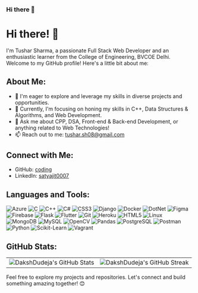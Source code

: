 ### Hi there 👋


# Hi there! 👋

I'm Tushar Sharma, a passionate Full Stack Web Developer and an enthusiastic learner from the College of Engineering, BVCOE Delhi. Welcome to my GitHub profile! Here's a little bit about me:

## About Me:
- 👯 I'm eager to explore and leverage my skills in diverse projects and opportunities.
- 🌱 Currently, I'm focusing on honing my skills in C++, Data Structures & Algorithms, and Web Development.
- 💬 Ask me about CPP, DSA, Front-end & Back-end Development, or anything related to Web Technologies!
- 📫 Reach out to me: tushar.sh08@gmail.com

## Connect with Me:
- GitHub: [coding](https://github.com/coding)
- LinkedIn: [satyajit0007](https://www.linkedin.com/in/satyajit0007/)

## Languages and Tools:
![Azure](icons/azure.png) ![C](icons/c.png) ![C++](icons/cplusplus.png) ![C#](icons/csharp.png) ![CSS3](icons/css3.png) ![Django](icons/django.png) ![Docker](icons/docker.png) ![DotNet](icons/dotnet.png) ![Figma](icons/figma.png) ![Firebase](icons/firebase.png) ![Flask](icons/flask.png) ![Flutter](icons/flutter.png) ![Git](icons/git.png) ![Heroku](icons/heroku.png) ![HTML5](icons/html5.png) ![Linux](icons/linux.png) ![MongoDB](icons/mongodb.png) ![MySQL](icons/mysql.png) ![OpenCV](icons/opencv.png) ![Pandas](icons/pandas.png) ![PostgreSQL](icons/postgresql.png) ![Postman](icons/postman.png) ![Python](icons/python.png) ![Scikit-Learn](icons/scikit_learn.png) ![Vagrant](icons/vagrant.png)

## GitHub Stats:
<table>
  <tr>
    <td>
      <img src="https://github-readme-stats.vercel.app/api?username=DakshDudeja&show_icons=true&theme=dark&count_private=true" alt="DakshDudeja's GitHub Stats" />
    </td>
    <td>
      <img src="https://github-readme-streak-stats.herokuapp.com/?user=DakshDudeja&theme=dark" alt="DakshDudeja's GitHub Streak" />
    </td>
  </tr>
</table>

Feel free to explore my projects and repositories. Let's connect and build something amazing together! 😊

